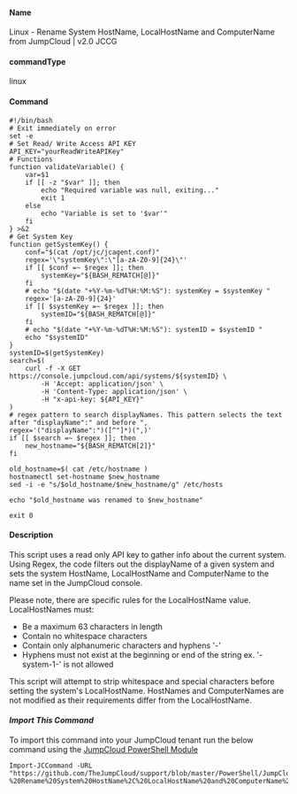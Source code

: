 #### Name

Linux - Rename System HostName, LocalHostName and ComputerName from JumpCloud | v2.0 JCCG

#### commandType

linux

#### Command

```
#!/bin/bash
# Exit immediately on error
set -e
# Set Read/ Write Access API KEY
API_KEY="yourReadWriteAPIKey"
# Functions
function validateVariable() {
    var=$1
    if [[ -z "$var" ]]; then
        echo "Required variable was null, exiting..."
        exit 1
    else
        echo "Variable is set to '$var'"
    fi
} >&2
# Get System Key
function getSystemKey() {
    conf="$(cat /opt/jc/jcagent.conf)"
    regex='\"systemKey\":\"[a-zA-Z0-9]{24}\"'
    if [[ $conf =~ $regex ]]; then
        systemKey="${BASH_REMATCH[@]}"
    fi
    # echo "$(date "+%Y-%m-%dT%H:%M:%S"): systemKey = $systemKey "
    regex='[a-zA-Z0-9]{24}'
    if [[ $systemKey =~ $regex ]]; then
        systemID="${BASH_REMATCH[@]}"
    fi
    # echo "$(date "+%Y-%m-%dT%H:%M:%S"): systemID = $systemID "
    echo "$systemID"
}
systemID=$(getSystemKey)
search=$(
    curl -f -X GET https://console.jumpcloud.com/api/systems/${systemID} \
        -H 'Accept: application/json' \
        -H 'Content-Type: application/json' \
        -H "x-api-key: ${API_KEY}"
)
# regex pattern to search displayNames. This pattern selects the text after "displayName":" and before ",
regex='("displayName":")([^"]*)(",)'
if [[ $search =~ $regex ]]; then
    new_hostname="${BASH_REMATCH[2]}"
fi

old_hostname=$( cat /etc/hostname )
hostnamectl set-hostname $new_hostname
sed -i -e "s/$old_hostname/$new_hostname/g" /etc/hosts

echo "$old_hostname was renamed to $new_hostname"

exit 0
```

#### Description

This script uses a read only API key to gather info about the current system. Using Regex, the code filters out the displayName of a given system and sets the system HostName, LocalHostName and ComputerName to the name set in the JumpCloud console.

Please note, there are specific rules for the LocalHostName value. LocalHostNames must:

- Be a maximum 63 characters in length
- Contain no whitespace characters
- Contain only alphanumeric characters and hyphens '-'
- Hyphens must not exist at the beginning or end of the string ex. '-system-1-' is not allowed

This script will attempt to strip whitespace and special characters before setting the system's LocalHostName. HostNames and ComputerNames are not modified as their requirements differ from the LocalHostName.

#### _Import This Command_

To import this command into your JumpCloud tenant run the below command using the [JumpCloud PowerShell Module](https://github.com/TheJumpCloud/support/wiki/Installing-the-JumpCloud-PowerShell-Module)

```
Import-JCCommand -URL "https://github.com/TheJumpCloud/support/blob/master/PowerShell/JumpCloud%20Commands%20Gallery/Linux%20Commands/Linux%20-%20Rename%20System%20HostName%2C%20LocalHostName%20and%20ComputerName%20from%20JumpCloud.md"
```
